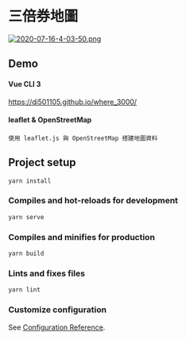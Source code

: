 # 三倍券地圖

[![2020-07-16-4-03-50.png](https://i.postimg.cc/nrY4wvLc/2020-07-16-4-03-50.png)](https://postimg.cc/q6q6N6n9)

## Demo

#### Vue CLI 3

https://di501105.github.io/where_3000/

#### leaflet & OpenStreetMap
```
使用 leaflet.js 與 OpenStreetMap 搭建地圖資料
```

## Project setup
```
yarn install
```

### Compiles and hot-reloads for development
```
yarn serve
```

### Compiles and minifies for production
```
yarn build
```

### Lints and fixes files
```
yarn lint
```

### Customize configuration
See [Configuration Reference](https://cli.vuejs.org/config/).
